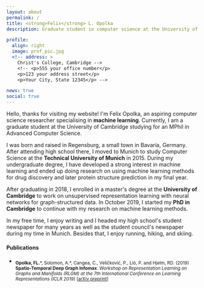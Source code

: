 ```yaml
---
layout: about
permalink: /
title: <strong>Felix</strong> L. Opolka
description: Graduate student in computer science at the University of Cambridge #<a href="">Affiliations</a>. Address. Contacts. Moto. Etc.

profile:
  align: right
  image: prof_pic.jpg
  <!-- address: >
    Christ's College, Cambridge -->
    <!-- <p>555 your office number</p>
    <p>123 your address street</p>
    <p>Your City, State 12345</p> -->

news: true
social: true
---
```


Hello, thanks for visiting my website! I'm Felix Opolka, an aspiring computer science researcher specialising in **machine learning**. Currently, I am a graduate student at the University of Cambridge studying for an MPhil in Advanced Computer Science.

I was born and raised in Regensburg, a small town in Bavaria, Germany. After attending high school there, I moved to Munich to study Computer Science at the **Technical University of Munich** in 2015. During my undergraduate degree, I have developed a strong interest in machine learning and ended up doing research on using machine learning methods for drug discovery and later protein structure prediction in my final year.

After graduating in 2018, I enrolled in a master's degree at the **University of Cambridge** to work on unsupervised representation learning with neural networks for graph-structured data. In October 2019, I started my **PhD in Cambridge** to continue with my research on machine learning methods.

In my free time, I enjoy writing and I headed my high school's student newspaper for many years as well as the student council's newspaper during my time in Munich. Besides that, I enjoy running, hiking, and skiing.

#### Publications

* <sub>**Opolka, FL.**\*, Solomon, A.\*, Cangea, C., Veličković, P., Liò, P. and Hjelm, RD. (2019) **Spatio-Temporal Deep Graph Infomax**. *Workshop on Representation Learning on Graphs and Manifolds (RLGM) at the 7th International Conference on Learning Representations (ICLR 2019)* [[arXiv preprint](https://arxiv.org/abs/1904.06316)]</sub>
